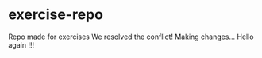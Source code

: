 # exercise-repo
Repo made for exercises
We resolved the conflict!
Making changes...
Hello again !!!



